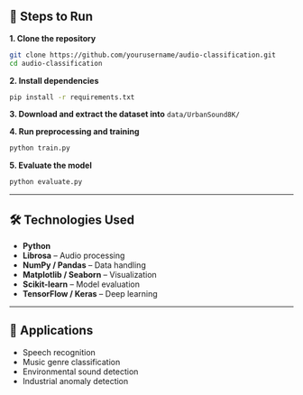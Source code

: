 
## 🚀 Steps to Run

**1. Clone the repository**
```bash
git clone https://github.com/yourusername/audio-classification.git
cd audio-classification
````

**2. Install dependencies**

```bash
pip install -r requirements.txt
```

**3. Download and extract the dataset into** `data/UrbanSound8K/`

**4. Run preprocessing and training**

```bash
python train.py
```

**5. Evaluate the model**

```bash
python evaluate.py
```

---

## 🛠 Technologies Used

* **Python**
* **Librosa** – Audio processing
* **NumPy / Pandas** – Data handling
* **Matplotlib / Seaborn** – Visualization
* **Scikit-learn** – Model evaluation
* **TensorFlow / Keras** – Deep learning

---

## 📌 Applications

* Speech recognition
* Music genre classification
* Environmental sound detection
* Industrial anomaly detection


